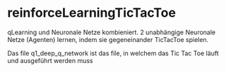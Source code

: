 # reinforceLearningTicTacToe
qLearning und Neuronale Netze kombieniert. 2 unabhängige Neuronale Netze (Agenten) lernen, indem sie gegeneinander TicTacToe spielen.

Das file q1_deep_q_network ist das file, in welchem das Tic Tac Toe läuft und ausgeführt werden muss
